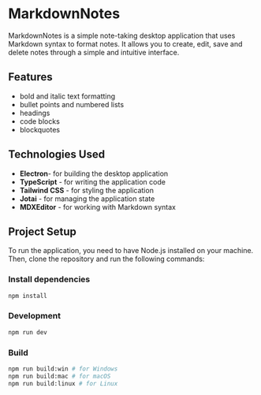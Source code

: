 # MarkdownNotes

MarkdownNotes is a simple note-taking desktop application that uses Markdown syntax to format notes.
It allows you to create, edit, save and delete notes through a simple and intuitive interface.

## Features

- bold and italic text formatting
- bullet points and numbered lists
- headings
- code blocks
- blockquotes

## Technologies Used

- **Electron**- for building the desktop application
- **TypeScript** - for writing the application code
- **Tailwind CSS** - for styling the application
- **Jotai** - for managing the application state
- **MDXEditor** - for working with Markdown syntax

## Project Setup

To run the application, you need to have Node.js installed on your machine. Then, clone the repository and run the following commands:

### Install dependencies
```bash
npm install
```

### Development
```bash
npm run dev
```

### Build
```bash
npm run build:win # for Windows
npm run build:mac # for macOS
npm run build:linux # for Linux
```